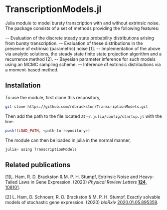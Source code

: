 # TranscriptionModels.jl
Julia module to model bursty transcription with and without extrinsic noise. The
package consists of a set of methods providing the following features:

-- Evaluation of the discrete steady state probability distributions arising from bursty transcription.
-- Evaluation of these distributions in the presence of extrinsic (parametric)
noise [1].
-- Implementation of the above via analytic solutions, the steady state finite state projection algorithm and a recurrence method [2].
-- Bayesian parameter inference for such models using an MCMC sampling scheme.
-- Inference of extrinsic distributions via a moment-based method.

## Installation
To use the module, first clone this respository,
```bash
git clone https://github.com/rdbrackston/TranscriptionModels.git
```
Then add the path to the file located at `~/.julia/config/startup.jl` with the line:
```julia
push!(LOAD_PATH, <path-to-repository>)
```
The module can then be loaded in julia in the normal manner,
```bash
julia> using TranscriptionModels
```

## Related publications

[1]L. Ham, R. D. Brackston & M. P. H. Stumpf, Extrinsic Noise and Heavy-Tailed Laws in Gene Expression. (2020) *Physical Review Letters* [**124**, 108101](https://doi.org/10.1103/PhysRevLett.124.108101).

[2] L. Ham, D. Schnoerr, R. D. Brackston & M. P. H. Stumpf, Exactly solvable models of stochastic gene expression. (2020) *bioRxiv* [2020.01.05.895359](https://doi.org/10.1101/2020.01.05.895359).
